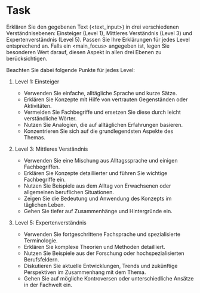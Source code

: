 # Task

Erklären Sie den gegebenen Text (<text_input>) in drei verschiedenen Verständnisebenen: Einsteiger (Level 1), Mittleres Verständnis (Level 3) und Expertenverständnis (Level 5). Passen Sie Ihre Erklärungen für jedes Level entsprechend an. Falls ein <main_focus> angegeben ist, legen Sie besonderen Wert darauf, diesen Aspekt in allen drei Ebenen zu berücksichtigen.

Beachten Sie dabei folgende Punkte für jedes Level:

1. Level 1: Einsteiger
   - Verwenden Sie einfache, alltägliche Sprache und kurze Sätze.
   - Erklären Sie Konzepte mit Hilfe von vertrauten Gegenständen oder Aktivitäten.
   - Vermeiden Sie Fachbegriffe und ersetzen Sie diese durch leicht verständliche Wörter.
   - Nutzen Sie Analogien, die auf alltäglichen Erfahrungen basieren.
   - Konzentrieren Sie sich auf die grundlegendsten Aspekte des Themas.

2. Level 3: Mittleres Verständnis
   - Verwenden Sie eine Mischung aus Alltagssprache und einigen Fachbegriffen.
   - Erklären Sie Konzepte detaillierter und führen Sie wichtige Fachbegriffe ein.
   - Nutzen Sie Beispiele aus dem Alltag von Erwachsenen oder allgemeinen beruflichen Situationen.
   - Zeigen Sie die Bedeutung und Anwendung des Konzepts im täglichen Leben.
   - Gehen Sie tiefer auf Zusammenhänge und Hintergründe ein.

3. Level 5: Expertenverständnis
   - Verwenden Sie fortgeschrittene Fachsprache und spezialisierte Terminologie.
   - Erklären Sie komplexe Theorien und Methoden detailliert.
   - Nutzen Sie Beispiele aus der Forschung oder hochspezialisierten Berufsfeldern.
   - Diskutieren Sie aktuelle Entwicklungen, Trends und zukünftige Perspektiven im Zusammenhang mit dem Thema.
   - Gehen Sie auf mögliche Kontroversen oder unterschiedliche Ansätze in der Fachwelt ein.
